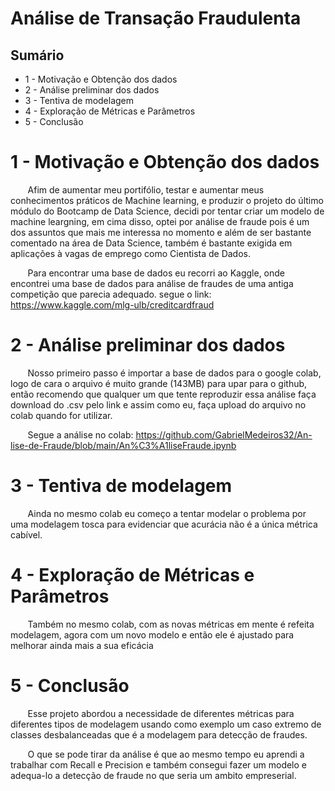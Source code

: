 # Análise de Transação Fraudulenta

## Sumário

- 1 - Motivação e Obtenção dos dados
- 2 - Análise preliminar dos dados
- 3 - Tentiva de modelagem
- 4 - Exploração de Métricas e Parâmetros
- 5 - Conclusão

# 1 - Motivação e Obtenção dos dados

&nbsp;&nbsp;&nbsp;&nbsp;&nbsp;&nbsp; Afim de aumentar meu portifólio, testar e aumentar meus conhecimentos práticos de Machine learning, e produzir o projeto do último módulo do Bootcamp de Data Science, decidi por tentar criar um modelo de machine leargning, em cima disso, optei por análise de fraude pois é um dos assuntos que mais me interessa no momento e além de ser bastante comentado na área de Data Science, também é bastante exigida em aplicações à vagas de emprego como Cientista de Dados.

&nbsp;&nbsp;&nbsp;&nbsp;&nbsp;&nbsp; Para encontrar uma base de dados eu recorri ao Kaggle, onde encontrei uma base de dados para análise de fraudes de uma antiga competição que parecia adequado. segue o link: https://www.kaggle.com/mlg-ulb/creditcardfraud

# 2 - Análise preliminar dos dados

&nbsp;&nbsp;&nbsp;&nbsp;&nbsp;&nbsp; Nosso primeiro passo é importar a base de dados para o google colab, logo de cara o arquivo é muito grande (143MB) para upar para o github, então recomendo que qualquer um que tente reproduzir essa análise faça download do .csv pelo link e assim como eu, faça upload do arquivo no colab quando for utilizar.

&nbsp;&nbsp;&nbsp;&nbsp;&nbsp;&nbsp; Segue a análise no colab: https://github.com/GabrielMedeiros32/An-lise-de-Fraude/blob/main/An%C3%A1liseFraude.ipynb

# 3 - Tentiva de modelagem

&nbsp;&nbsp;&nbsp;&nbsp;&nbsp;&nbsp; Ainda no mesmo colab eu começo a tentar modelar o problema por uma modelagem tosca para evidenciar que acurácia não é a única métrica cabível.

# 4 - Exploração de Métricas e Parâmetros

&nbsp;&nbsp;&nbsp;&nbsp;&nbsp;&nbsp; Também no mesmo colab, com as novas métricas em mente é refeita modelagem, agora com um novo modelo e então ele é ajustado para melhorar ainda mais a sua eficácia

# 5 - Conclusão

&nbsp;&nbsp;&nbsp;&nbsp;&nbsp;&nbsp; Esse projeto abordou a necessidade de diferentes métricas para diferentes tipos de modelagem usando como exemplo um caso extremo de classes desbalanceadas que é a modelagem para detecção de fraudes.

&nbsp;&nbsp;&nbsp;&nbsp;&nbsp;&nbsp; O que se pode tirar da análise é que ao mesmo tempo eu aprendi a trabalhar com Recall e Precision e também consegui fazer um modelo e adequa-lo a detecção de fraude no que seria um ambito empreserial.


